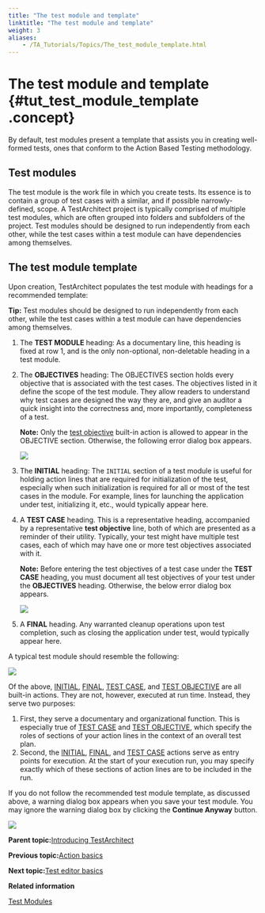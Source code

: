 ```yaml
--- 
title: "The test module and template"
linktitle: "The test module and template"
weight: 3
aliases: 
    - /TA_Tutorials/Topics/The_test_module_template.html
---
```

# The test module and template {#tut_test_module_template .concept}

By default, test modules present a template that assists you in creating well-formed tests, ones that conform to the Action Based Testing methodology.

## Test modules

The test module is the work file in which you create tests. Its essence is to contain a group of test cases with a similar, and if possible narrowly-defined, scope. A TestArchitect project is typically comprised of multiple test modules, which are often grouped into folders and subfolders of the project. Test modules should be designed to run independently from each other, while the test cases within a test module can have dependencies among themselves.

## The test module template

Upon creation, TestArchitect populates the test module with headings for a recommended template:

**Tip:** Test modules should be designed to run independently from each other, while the test cases within a test module can have dependencies among themselves.

1.  The **TEST MODULE** heading: As a documentary line, this heading is fixed at row 1, and is the only non-optional, non-deletable heading in a test module.
2.  The **OBJECTIVES** heading: The OBJECTIVES section holds every objective that is associated with the test cases. The objectives listed in it define the scope of the test module. They allow readers to understand why test cases are designed the way they are, and give an auditor a quick insight into the correctness and, more importantly, completeness of a test.

    **Note:** Only the [test objective](../../reuse/../TA_Automation/Topics/bia_test_objective.html) built-in action is allowed to appear in the OBJECTIVE section. Otherwise, the following error dialog box appears.

    ![](../../reuse/../TA_Tutorials/Images/tut_TM_template_error_1.png)

3.  The **INITIAL** heading: The `INITIAL` section of a test module is useful for holding action lines that are required for initialization of the test, especially when such initialization is required for all or most of the test cases in the module. For example, lines for launching the application under test, initializing it, etc., would typically appear here.
4.  A **TEST CASE** heading. This is a representative heading, accompanied by a representative **test objective** line, both of which are presented as a reminder of their utility. Typically, your test might have multiple test cases, each of which may have one or more test objectives associated with it.

    **Note:** Before entering the test objectives of a test case under the **TEST CASE** heading, you must document all test objectives of your test under the **OBJECTIVES** heading. Otherwise, the below error dialog box appears.

    ![](../../reuse/../TA_Tutorials/Images/tut_TM_template_error_2.png)

5.  A **FINAL** heading. Any warranted cleanup operations upon test completion, such as closing the application under test, would typically appear here.

A typical test module should resemble the following:

![](../../reuse/../TA_Tutorials/Images/tut_TM_template_warning_1.png)

Of the above, [INITIAL](../../reuse/../TA_Automation/Topics/bia_initial.html), [FINAL](../../reuse/../TA_Automation/Topics/bia_final.html), [TEST CASE](../../reuse/../TA_Automation/Topics/bia_test_case.html), and [TEST OBJECTIVE](../../reuse/../TA_Automation/Topics/bia_test_objective.html) are all built-in actions. They are not, however, executed at run time. Instead, they serve two purposes:

1.  First, they serve a documentary and organizational function. This is especially true of [TEST CASE](../../reuse/../TA_Automation/Topics/bia_test_case.html) and [TEST OBJECTIVE](../../reuse/../TA_Automation/Topics/bia_test_objective.html), which specify the roles of sections of your action lines in the context of an overall test plan.
2.  Second, the [INITIAL](../../reuse/../TA_Automation/Topics/bia_initial.html), [FINAL](../../reuse/../TA_Automation/Topics/bia_final.html), and [TEST CASE](../../reuse/../TA_Automation/Topics/bia_test_case.html) actions serve as entry points for execution. At the start of your execution run, you may specify exactly which of these sections of action lines are to be included in the run.

If you do not follow the recommended test module template, as discussed above, a warning dialog box appears when you save your test module. You may ignore the warning dialog box by clicking the **Continue Anyway** button.

![](../../reuse/../TA_Tutorials/Images/tut_TM_template_warning_1.png)

**Parent topic:**[Introducing TestArchitect](../../TA_Tutorials/Topics/Tutorial_Introducing_TA.html)

**Previous topic:**[Action basics](../../TA_Tutorials/Topics/Action_basics.html)

**Next topic:**[Test editor basics](../../TA_Tutorials/Topics/Test_editor_basics.html)

**Related information**  


[Test Modules](../../TA_Help/Topics/ABT_Test_module.html)

